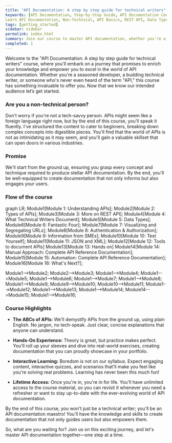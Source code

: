 ```yaml
---
title: "API Documentation: A step by step guide for technical writers"
keywords: [API Documentation, Step-by-Step Guide, API Documentation Course
Learn API Documentation, Non-Technical, API Basics, REST API, Data Types in API, API Authentication, JSON and XML in Documentation, API Documentation Tools, Hands-On Exercises, Lifetime Access, Technical Writing Skills, Master API Documentation, Complete API Reference Documentation, Documentation Best Practices, technical writer, API tutorial, JSON, XML, API reference documentation, API automation, API best practices, API design, API security, API testing, API documentation software]
tags: [getting_started]
sidebar: sidebar
permalink: index.html
summary: Join our course to master API documentation, whether you're a seasoned pro or new to tech. We break it down for non-technical folks too. Gain hands-on experience and interactive learning. By the end, you'll be an API documentation expert. Enroll now and empower your technical writing skills!
completed: 1
---
```


Welcome to the "API Documentation: A step by step guide for technical writers" course, where you'll embark on a journey that promises to enrich your knowledge and empower you to excel in the world of API documentation. Whether you're a seasoned developer, a budding technical writer, or someone who's never even heard of the term "API," this course has something invaluable to offer you.
Now that we know our intended audience let’s get started.

### Are you a non-technical person?
Don't worry if you're not a tech-savvy person. APIs might seem like a foreign language right now, but by the end of this course, you'll speak it fluently. I've structured the content to cater to beginners, breaking down complex concepts into digestible pieces. You'll find that the world of APIs is not as intimidating as it may seem, and you'll gain a valuable skillset that can open doors in various industries.

### Promise
We'll start from the ground up, ensuring you grasp every concept and technique required to produce stellar API documentation. By the end, you'll be well-equipped to create documentation that not only informs but also engages your users.

### Flow of the course

<div class="mermaid">
  graph LR;  
  Module1[Module 1: Understanding APIs];
  Module2[Module 2: Types of APIs];
  Module3[Module 3: More on REST API];
  Module4[Module 4: What Technical Writers Document];
  Module5[Module 5: Data Types];
  Module6[Module 6: Fantastic Four];
  Module7[Module 7: Visualizing and Segregating URLs];
  Module8[Module 8: Authentication & Authorization];
  Module9[Module 9: Information from SMEs];
  Module10[Module 10: Test Yourself];
  Module11[Module 11: JSON and XML];
  Module12[Module 12: Tools to document APIs]
  Module13[Module 13: Hands on]
  Module14[Module 14: Manual Approach: Complete API Reference Documentation];
  Module15[Module 15: Automation: Complete API Reference Documentation];
  Module16[Module 16: What's Next?];

  Module1-->Module2;
  Module2-->Module3;
  Module1-->Module4;
  Module1-->Module5;
  Module1-->Module6;
  Module1-->Module7;
  Module1-->Module8;
  Module1-->Module9;
  Module9-->Module10;
  Module10-->Module11;
  Module1-->Module12;
  Module1-->Module13;
  Module1-->Module14;
  Module14-->Module15;
  Module1-->Module16;
</div>


### Course Highlights

* **The ABCs of APIs:** We'll demystify APIs from the ground up, using plain English. No jargon, no tech-speak. Just clear, concise explanations that anyone can understand.

* **Hands-On Experience:** Theory is great, but practice makes perfect. You'll roll up your sleeves and dive into real-world exercises, creating documentation that you can proudly showcase in your portfolio.

* **Interactive Learning:** Boredom is not on our syllabus. Expect engaging content, interactive quizzes, and scenarios that'll make you feel like you're solving real problems. Learning has never been this much fun!

* **Lifetime Access:** Once you're in, you're in for life. You'll have unlimited access to the course material, so you can revisit it whenever you need a refresher or want to stay up-to-date with the ever-evolving world of API documentation.

By the end of this course, you won't just be a technical writer; you'll be an API documentation maestro! You'll have the knowledge and skills to create documentation that not only guides users but also empowers them.

So, what are you waiting for? Join us on this exciting journey, and let's master API documentation together—one step at a time.